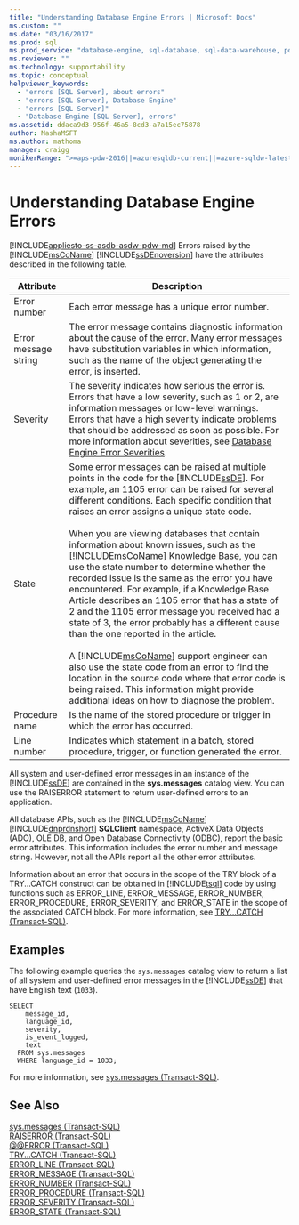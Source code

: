 ```yaml
---
title: "Understanding Database Engine Errors | Microsoft Docs"
ms.custom: ""
ms.date: "03/16/2017"
ms.prod: sql
ms.prod_service: "database-engine, sql-database, sql-data-warehouse, pdw"
ms.reviewer: ""
ms.technology: supportability
ms.topic: conceptual
helpviewer_keywords: 
  - "errors [SQL Server], about errors"
  - "errors [SQL Server], Database Engine"
  - "errors [SQL Server]"
  - "Database Engine [SQL Server], errors"
ms.assetid: ddaca9d3-956f-46a5-8cd3-a7a15ec75878
author: MashaMSFT
ms.author: mathoma
manager: craigg
monikerRange: ">=aps-pdw-2016||=azuresqldb-current||=azure-sqldw-latest||>=sql-server-2016||=sqlallproducts-allversions||>=sql-server-linux-2017||=azuresqldb-mi-current"
---
```

# Understanding Database Engine Errors
[!INCLUDE[appliesto-ss-asdb-asdw-pdw-md](../../includes/appliesto-ss-asdb-asdw-pdw-md.md)]
  Errors raised by the [!INCLUDE[msCoName](../../includes/msconame-md.md)] [!INCLUDE[ssDEnoversion](../../includes/ssdenoversion-md.md)] have the attributes described in the following table.  
  
|Attribute|Description|  
|---------------|-----------------|  
|Error number|Each error message has a unique error number.|  
|Error message string|The error message contains diagnostic information about the cause of the error. Many error messages have substitution variables in which information, such as the name of the object generating the error, is inserted.|  
|Severity|The severity indicates how serious the error is. Errors that have a low severity, such as 1 or 2, are information messages or low-level warnings. Errors that have a high severity indicate problems that should be addressed as soon as possible. For more information about severities, see [Database Engine Error Severities](../../relational-databases/errors-events/database-engine-error-severities.md).|  
|State|Some error messages can be raised at multiple points in the code for the [!INCLUDE[ssDE](../../includes/ssde-md.md)]. For example, an 1105 error can be raised for several different conditions. Each specific condition that raises an error assigns a unique state code.<br /><br /> When you are viewing databases that contain information about known issues, such as the [!INCLUDE[msCoName](../../includes/msconame-md.md)] Knowledge Base, you can use the state number to determine whether the recorded issue is the same as the error you have encountered. For example, if a Knowledge Base Article describes an 1105 error that has a state of 2 and the 1105 error message you received had a state of 3, the error probably has a different cause than the one reported in the article.<br /><br /> A [!INCLUDE[msCoName](../../includes/msconame-md.md)] support engineer can also use the state code from an error to find the location in the source code where that error code is being raised. This information might provide additional ideas on how to diagnose the problem.|  
|Procedure name|Is the name of the stored procedure or trigger in which the error has occurred.|  
|Line number|Indicates which statement in a batch, stored procedure, trigger, or function generated the error.|  
  
 All system and user-defined error messages in an instance of the [!INCLUDE[ssDE](../../includes/ssde-md.md)] are contained in the **sys.messages** catalog view. You can use the RAISERROR statement to return user-defined errors to an application.  
  
 All database APIs, such as the [!INCLUDE[msCoName](../../includes/msconame-md.md)] [!INCLUDE[dnprdnshort](../../includes/dnprdnshort-md.md)] **SQLClient** namespace, ActiveX Data Objects (ADO), OLE DB, and Open Database Connectivity (ODBC), report the basic error attributes. This information includes the error number and message string. However, not all the APIs report all the other error attributes.  
  
 Information about an error that occurs in the scope of the TRY block of a TRY...CATCH construct can be obtained in [!INCLUDE[tsql](../../includes/tsql-md.md)] code by using functions such as ERROR_LINE, ERROR_MESSAGE, ERROR_NUMBER, ERROR_PROCEDURE, ERROR_SEVERITY, and ERROR_STATE in the scope of the associated CATCH block. For more information, see [TRY...CATCH &#40;Transact-SQL&#41;](../../t-sql/language-elements/try-catch-transact-sql.md).  
  
## Examples  
 The following example queries the `sys.messages` catalog view to return a list of all system and user-defined error messages in the [!INCLUDE[ssDE](../../includes/ssde-md.md)] that have English text (`1033`).  
  
```  
SELECT  
    message_id,  
    language_id,  
    severity,  
    is_event_logged,  
    text  
  FROM sys.messages  
  WHERE language_id = 1033;  
```  
  
 For more information, see [sys.messages &#40;Transact-SQL&#41;](../../relational-databases/system-catalog-views/messages-for-errors-catalog-views-sys-messages.md).  
  
## See Also  
 [sys.messages &#40;Transact-SQL&#41;](../../relational-databases/system-catalog-views/messages-for-errors-catalog-views-sys-messages.md)   
 [RAISERROR &#40;Transact-SQL&#41;](../../t-sql/language-elements/raiserror-transact-sql.md)   
 [@@ERROR &#40;Transact-SQL&#41;](../../t-sql/functions/error-transact-sql.md)   
 [TRY...CATCH &#40;Transact-SQL&#41;](../../t-sql/language-elements/try-catch-transact-sql.md)   
 [ERROR_LINE &#40;Transact-SQL&#41;](../../t-sql/functions/error-line-transact-sql.md)   
 [ERROR_MESSAGE &#40;Transact-SQL&#41;](../../t-sql/functions/error-message-transact-sql.md)   
 [ERROR_NUMBER &#40;Transact-SQL&#41;](../../t-sql/functions/error-number-transact-sql.md)   
 [ERROR_PROCEDURE &#40;Transact-SQL&#41;](../../t-sql/functions/error-procedure-transact-sql.md)   
 [ERROR_SEVERITY &#40;Transact-SQL&#41;](../../t-sql/functions/error-severity-transact-sql.md)   
 [ERROR_STATE &#40;Transact-SQL&#41;](../../t-sql/functions/error-state-transact-sql.md)  
  
  
